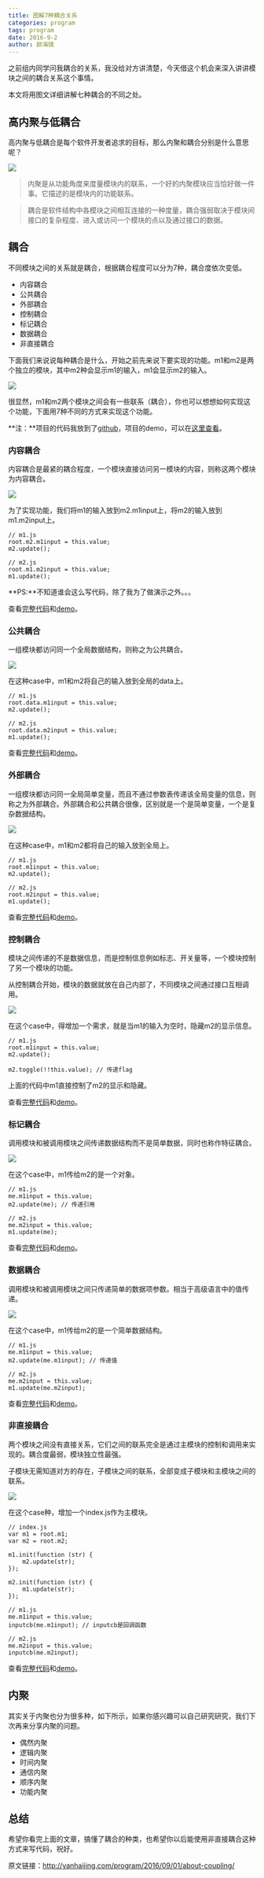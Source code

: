 ```yaml
---
title: 图解7种耦合关系
categories: program
tags: program
date: 2016-9-2
author: 颜海镜
---
```


之前组内同学问我耦合的关系，我没给对方讲清楚，今天借这个机会来深入讲讲模块之间的耦合关系这个事情。

本文将用图文详细讲解七种耦合的不同之处。

<!-- more -->

## 高内聚与低耦合
高内聚与低耦合是每个软件开发者追求的目标，那么内聚和耦合分别是什么意思呢？

![](/bimg/416.png)

> 内聚是从功能角度来度量模块内的联系，一个好的内聚模块应当恰好做一件事。它描述的是模块内的功能联系。

> 耦合是软件结构中各模块之间相互连接的一种度量，耦合强弱取决于模块间接口的复杂程度、进入或访问一个模块的点以及通过接口的数据。

## 耦合
不同模块之间的关系就是耦合，根据耦合程度可以分为7种，耦合度依次变低。

- 内容耦合
- 公共耦合
- 外部耦合
- 控制耦合
- 标记耦合
- 数据耦合
- 非直接耦合

下面我们来说说每种耦合是什么，开始之前先来说下要实现的功能。m1和m2是两个独立的模块，其中m2种会显示m1的输入，m1会显示m2的输入。

![](/bimg/417.png)

很显然，m1和m2两个模块之间会有一些联系（耦合），你也可以想想如何实现这个功能，下面用7种不同的方式来实现这个功能。

**注：**项目的代码我放到了[github](https://github.com/yanhaijing/coupling)，项目的demo，可以在[这里查看](http://yanhaijing.com/coupling/)。

### 内容耦合
内容耦合是最紧的耦合程度，一个模块直接访问另一模块的内容，则称这两个模块为内容耦合。

![](/bimg/418.png)

为了实现功能，我们将m1的输入放到m2.m1input上，将m2的输入放到m1.m2input上。
    
    // m1.js
    root.m2.m1input = this.value;
    m2.update();

    // m2.js
    root.m1.m2input = this.value;
    m1.update();

**PS:**不知道谁会这么写代码，除了我为了做演示之外。。。

查看[完整代码](https://github.com/yanhaijing/coupling/tree/gh-pages/demo1)和[demo](http://yanhaijing.com/coupling/demo1/demo.html)。

### 公共耦合
一组模块都访问同一个全局数据结构，则称之为公共耦合。

![](/bimg/419.png)

在这种case中，m1和m2将自己的输入放到全局的data上。
    
    // m1.js
    root.data.m1input = this.value;
    m2.update();
    
    // m2.js
    root.data.m2input = this.value;
    m1.update();

查看[完整代码](https://github.com/yanhaijing/coupling/tree/gh-pages/demo2)和[demo](http://yanhaijing.com/coupling/demo2/demo.html)。

### 外部耦合
一组模块都访问同一全局简单变量，而且不通过参数表传递该全局变量的信息，则称之为外部耦合。外部耦合和公共耦合很像，区别就是一个是简单变量，一个是复杂数据结构。

![](/bimg/420.png)

在这种case中，m1和m2都将自己的输入放到全局上。
    
    // m1.js
    root.m1input = this.value;
    m2.update();
    
    // m2.js
    root.m2input = this.value;
    m1.update();

查看[完整代码](https://github.com/yanhaijing/coupling/tree/gh-pages/demo3)和[demo](http://yanhaijing.com/coupling/demo3/demo.html)。

### 控制耦合
模块之间传递的不是数据信息，而是控制信息例如标志、开关量等，一个模块控制了另一个模块的功能。

从控制耦合开始，模块的数据就放在自己内部了，不同模块之间通过接口互相调用。

![](/bimg/421.png)

在这个case中，得增加一个需求，就是当m1的输入为空时，隐藏m2的显示信息。
    
    // m1.js
    root.m1input = this.value;
    m2.update();

    m2.toggle(!!this.value); // 传递flag

上面的代码中m1直接控制了m2的显示和隐藏。

查看[完整代码](https://github.com/yanhaijing/coupling/tree/gh-pages/demo4)和[demo](http://yanhaijing.com/coupling/demo4/demo.html)。

### 标记耦合
调用模块和被调用模块之间传递数据结构而不是简单数据，同时也称作特征耦合。

![](/bimg/422.png)

在这个case中，m1传给m2的是一个对象。
    
    // m1.js
    me.m1input = this.value;
    m2.update(me); // 传递引用
    
    // m2.js
    me.m2input = this.value;
    m1.update(me);

查看[完整代码](https://github.com/yanhaijing/coupling/tree/gh-pages/demo5)和[demo](http://yanhaijing.com/coupling/demo5/demo.html)。

### 数据耦合
调用模块和被调用模块之间只传递简单的数据项参数。相当于高级语言中的值传递。

![](/bimg/423.png)

在这个case中，m1传给m2的是一个简单数据结构。
    
    // m1.js
    me.m1input = this.value;
    m2.update(me.m1input); // 传递值
    
    // m2.js
    me.m2input = this.value;
    m1.update(me.m2input);

查看[完整代码](https://github.com/yanhaijing/coupling/tree/gh-pages/demo6)和[demo](http://yanhaijing.com/coupling/demo6/demo.html)。

### 非直接耦合
两个模块之间没有直接关系，它们之间的联系完全是通过主模块的控制和调用来实现的。耦合度最弱，模块独立性最强。

子模块无需知道对方的存在，子模块之间的联系，全部变成子模块和主模块之间的联系。

![](/bimg/424.png)

在这个case种，增加一个index.js作为主模块。

    // index.js
    var m1 = root.m1;
    var m2 = root.m2;

    m1.init(function (str) {
        m2.update(str);
    });

    m2.init(function (str) {
        m1.update(str);
    });

    // m1.js
    me.m1input = this.value;
    inputcb(me.m1input); // inputcb是回调函数

    // m2.js
    me.m2input = this.value;
    inputcb(me.m2input);

查看[完整代码](https://github.com/yanhaijing/coupling/tree/gh-pages/demo7)和[demo](http://yanhaijing.com/coupling/demo7/demo.html)。

## 内聚
其实关于内聚也分为很多种，如下所示，如果你感兴趣可以自己研究研究，我们下次再来分享内聚的问题。

- 偶然内聚
- 逻辑内聚
- 时间内聚
- 通信内聚
- 顺序内聚
- 功能内聚

## 总结
希望你看完上面的文章，搞懂了耦合的种类，也希望你以后能使用非直接耦合这种方式来写代码，祝好。

原文链接：http://yanhaijing.com/program/2016/09/01/about-coupling/
